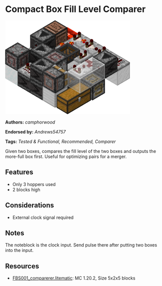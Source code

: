 # Compact Box Fill Level Comparer
<img alt="asdasdmage.png" src="images/asdasdmage.png?raw=1" height="300px">

**Authors:** *camphorwood*

**Endorsed by:** *Andrews54757*

**Tags:** *Tested & Functional, Recommended, Comparer*

Given two boxes, compares the fill level of the two boxes and outputs the more-full box first. Useful for optimizing pairs for a merger.

## Features
- Only 3 hoppers used
- 2 blocks high

## Considerations
- External clock signal required

## Notes
The noteblock is the clock input. Send pulse there after putting two boxes into the input.

## Resources
- [FBS001_comparerer.litematic](attachments/FBS001_comparerer.litematic): MC 1.20.2, Size 5x2x5 blocks
